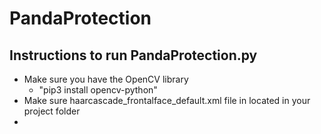 # PandaProtection


## Instructions to run PandaProtection.py
  -  Make sure you have the OpenCV library
        - "pip3 install opencv-python"
  -  Make sure haarcascade_frontalface_default.xml file in located in your project folder
  -  
